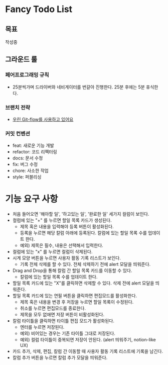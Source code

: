 # Fancy Todo List

## 목표

작성중

## 그라운드 룰

### 페어프로그래밍 규칙

- 25분씩가며 드라이버와 네비게이터를 번갈아 진행한다. 25분 후에는 5분 휴식한다.

### 브랜치 전략

- [우린 Git-flow를 사용하고 있어요](https://techblog.woowahan.com/2553/)

### 커밋 컨벤션

- feat: 새로운 기능 개발
- refactor: 코드 리팩터링
- docs: 문서 수정
- fix: 버그 수정
- chore: 사소한 작업
- style: 퍼블리싱

# 기능 요구 사항

- 처음 들어오면 '해야할 일', '하고있는 일', '완료한 일' 세가지 컬럼이 보인다.
- 컬럼에 있는 "+" 를 누르면 할일 목록 카드가 생성된다.
  - 제목 혹은 내용을 입력해야 등록 버튼이 활성화된다.
  - 등록을 누르면 해당 칼럼 아래에 등록된다. 칼럼에 있는 할일 목록 수를 업데이트 한다.
  - 예외) 제목은 필수, 내용은 선택해서 입력한다.
- 컬럼에 있는 "x" 를 누르면 컬럼이 삭제된다.
- 시계 모양 버튼을 누르면 사용자 활동 기록 리스트가 보인다.
  - 기록 전체 삭제를 할 수 있다. 전체 삭제하기 전에 alert 모달을 띄워준다.
- Drag and Drop을 통해 칼럼 간 할일 목록 카드를 이동할 수 있다.
  - 칼럼에 있는 할일 목록 수를 업데이트 한다.
- 할일 목록 카드에 있는 "X"를 클릭하면 삭제할 수 있다. 삭제 전에 alert 모달을 띄워준다.
- 할일 목록 카드에 있는 연필 버튼을 클릭하면 편집모드를 활성화한다.
  - 제목 혹은 내용을 변경 후 저장을 누르면 할일 목록이 수정된다.
  - 취소를 누르면 편집모드를 종료한다.
  - 제목을 모두 없애면 저장 버튼이 비활성화된다.
- 칼럼 타이틀을 클릭하면 타이틀 편집 모드가 활성화된다.
  - 엔터를 누르면 저장된다.
  - 예외) 비어있는 경우는 기존 타이틀 그대로 저장된다.
  - 예외) 컬럼 타이틀이 중복되면 저장이 안된다. (alert 띄워주기, notion-like UX)
- 카드 추가, 삭제, 편집, 칼럼 간 이동할 때 사용자 활동 기록 리스트에 기록을 남긴다.
- 칼럼 추가 버튼을 누르면 칼럼 추가 모달을 띄워준다.
